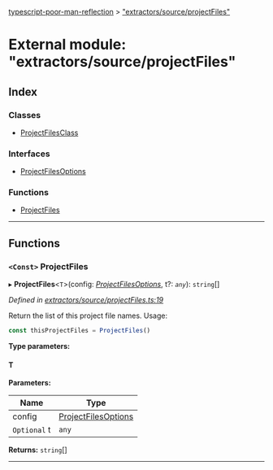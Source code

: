 [typescript-poor-man-reflection](../README.md) > ["extractors/source/projectFiles"](../modules/_extractors_source_projectfiles_.md)

# External module: "extractors/source/projectFiles"

## Index

### Classes

* [ProjectFilesClass](../classes/_extractors_source_projectfiles_.projectfilesclass.md)

### Interfaces

* [ProjectFilesOptions](../interfaces/_extractors_source_projectfiles_.projectfilesoptions.md)

### Functions

* [ProjectFiles](_extractors_source_projectfiles_.md#projectfiles)

---

## Functions

<a id="projectfiles"></a>

### `<Const>` ProjectFiles

▸ **ProjectFiles**<`T`>(config: *[ProjectFilesOptions](../interfaces/_extractors_source_projectfiles_.projectfilesoptions.md)*, t?: *`any`*): `string`[]

*Defined in [extractors/source/projectFiles.ts:19](https://github.com/cancerberoSgx/typescript-poor-man-reflection/blob/b99ab34/src/extractors/source/projectFiles.ts#L19)*

Return the list of this project file names. Usage:

```ts
const thisProjectFiles = ProjectFiles()
```

**Type parameters:**

#### T 
**Parameters:**

| Name | Type |
| ------ | ------ |
| config | [ProjectFilesOptions](../interfaces/_extractors_source_projectfiles_.projectfilesoptions.md) |
| `Optional` t | `any` |

**Returns:** `string`[]

___

